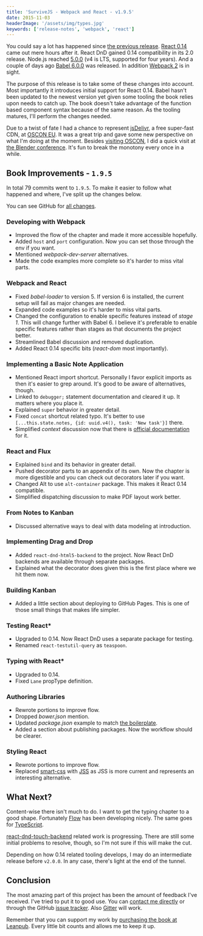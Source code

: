 ```yaml
---
title: 'SurviveJS - Webpack and React - v1.9.5'
date: 2015-11-03
headerImage: '/assets/img/types.jpg'
keywords: ['release-notes', 'webpack', 'react']
---
```


You could say a lot has happened since [the previous release](../../blog/survivejs-19). [React 0.14](https://facebook.github.io/react/blog/2015/10/07/react-v0.14.html) came out mere hours after it. React DnD gained 0.14 compatibility in its 2.0 release. Node.js reached [5.0.0](https://nodejs.org/en/blog/release/v5.0.0/) (v4 is LTS, supported for four years). And a couple of days ago [Babel 6.0.0](https://babeljs.io/blog/2015/10/29/6.0.0) was released. In addition [Webpack 2](https://github.com/webpack/webpack/pull/861) is in sight.

The purpose of this release is to take some of these changes into account. Most importantly it introduces initial support for React 0.14. Babel hasn't been updated to the newest version yet given some tooling the book relies upon needs to catch up. The book doesn't take advantage of the function based component syntax because of the same reason. As the tooling matures, I'll perform the changes needed.

Due to a twist of fate I had a chance to represent [jsDelivr](http://www.jsdelivr.com/), a free super-fast CDN, at [OSCON EU](http://conferences.oreilly.com/oscon/open-source-eu-2015). It was a great trip and gave some new perspective on what I'm doing at the moment. Besides [visiting OSCON](http://www.nixtu.info/2015/10/thoughts-on-oscon-2015-amsterdam.html), I did a quick visit at [the Blender conference](http://www.nixtu.info/2015/10/thoughts-on-blender-conference-2015.html). It's fun to break the monotony every once in a while.

## Book Improvements - `1.9.5`

In total 79 commits went to `1.9.5`. To make it easier to follow what happened and where, I've split up the changes below.

You can see GitHub for [all changes](https://github.com/survivejs/webpack_react/compare/v1.9.0...v1.9.5).

### Developing with Webpack

* Improved the flow of the chapter and made it more accessible hopefully.
* Added `host` and `port` configuration. Now you can set those through the env if you want.
* Mentioned *webpack-dev-server* alternatives.
* Made the code examples more complete so it's harder to miss vital parts.

### Webpack and React

* Fixed *babel-loader* to version 5. If version 6 is installed, the current setup will fail as major changes are needed.
* Expanded code examples so it's harder to miss vital parts.
* Changed the configuration to enable specific features instead of *stage 1*. This will change further with Babel 6. I believe it's preferable to enable specific features rather than stages as that documents the project better.
* Streamlined Babel discussion and removed duplication.
* Added React 0.14 specific bits (*react-dom* most importantly).

### Implementing a Basic Note Application

* Mentioned React import shortcut. Personally I favor explicit imports as then it's easier to grep around. It's good to be aware of alternatives, though.
* Linked to `debugger;` statement documentation and cleared it up. It matters where you place it.
* Explained `super` behavior in greater detail.
* Fixed `concat` shortcut related typo. It's better to use `[...this.state.notes, {id: uuid.v4(), task: 'New task'}]` there.
* Simplified *context* discussion now that there is [official documentation](https://facebook.github.io/react/docs/context.html) for it.

### React and Flux

* Explained `bind` and its behavior in greater detail.
* Pushed decorator parts to an appendix of its own. Now the chapter is more digestible and you can check out decorators later if you want.
* Changed Alt to use `alt-container` package. This makes it React 0.14 compatible.
* Simplified dispatching discussion to make PDF layout work better.

### From Notes to Kanban

* Discussed alternative ways to deal with data modeling at introduction.

### Implementing Drag and Drop

* Added `react-dnd-html5-backend` to the project. Now React DnD backends are available through separate packages.
* Explained what the decorator does given this is the first place where we hit them now.

### Building Kanban

* Added a little section about deploying to GitHub Pages. This is one of those small things that makes life simpler.

### Testing React*

* Upgraded to 0.14. Now React DnD uses a separate package for testing.
* Renamed `react-testutil-query` as `teaspoon`.

### Typing with React*

* Upgraded to 0.14.
* Fixed `Lane` propType definition.

### Authoring Libraries

* Rewrote portions to improve flow.
* Dropped *bower.json* mention.
* Updated *package.json* example to match [the boilerplate](https://survivejs.github.io/react-component-boilerplate/).
* Added a section about publishing packages. Now the workflow should be clearer.

### Styling React

* Rewrote portions to improve flow.
* Replaced [smart-css](https://github.com/hackhat/smart-css) with [JSS](https://github.com/jsstyles/jss) as JSS is more current and represents an interesting alternative.

## What Next?

Content-wise there isn't much to do. I want to get the typing chapter to a good shape. Fortunately [Flow](http://flowtype.org/) has been developing nicely. The same goes for [TypeScript](http://www.typescriptlang.org/).

[react-dnd-touch-backend](https://github.com/yahoo/react-dnd-touch-backend) related work is progressing. There are still some initial problems to resolve, though, so I'm not sure if this will make the cut.

Depending on how 0.14 related tooling develops, I may do an intermediate release before `v2.0.0`. In any case, there's light at the end of the tunnel.

## Conclusion

The most amazing part of this project has been the amount of feedback I've received. I've tried to put it to good use. You can [contact me directly](mailto:info@survivejs.com) or through the GitHub [issue tracker](https://github.com/survivejs/webpack_react/issues). Also [Gitter](https://gitter.im/survivejs/webpack_react) will work.

Remember that you can support my work by [purchasing the book at Leanpub](https://leanpub.com/survivejs_webpack_react). Every little bit counts and allows me to keep it up.
